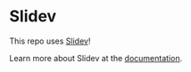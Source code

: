 # Slidev

This repo uses [Slidev](https://github.com/slidevjs/slidev)!

Learn more about Slidev at the [documentation](https://sli.dev/).
